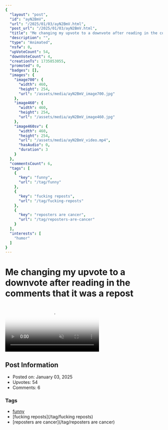 ```yaml
---
{
  "layout": "post",
  "id": "ayN2BmV",
  "url": "/2025/01/03/ayN2BmV.html",
  "post_url": "/2025/01/03/ayN2BmV.html",
  "title": "Me changing my upvote to a downvote after reading in the comments that it was a repost",
  "description": "",
  "type": "Animated",
  "nsfw": 0,
  "upVoteCount": 54,
  "downVoteCount": 4,
  "creationTs": 1735853055,
  "promoted": 0,
  "badges": [],
  "images": {
    "image700": {
      "width": 460,
      "height": 254,
      "url": "/assets/media/ayN2BmV_image700.jpg"
    },
    "image460": {
      "width": 460,
      "height": 254,
      "url": "/assets/media/ayN2BmV_image460.jpg"
    },
    "image460sv": {
      "width": 460,
      "height": 254,
      "url": "/assets/media/ayN2BmV_video.mp4",
      "hasAudio": 0,
      "duration": 3
    }
  },
  "commentsCount": 6,
  "tags": [
    {
      "key": "funny",
      "url": "/tag/funny"
    },
    {
      "key": "fucking reposts",
      "url": "/tag/fucking-reposts"
    },
    {
      "key": "reposters are cancer",
      "url": "/tag/reposters-are-cancer"
    }
  ],
  "interests": [
    "humor"
  ]
}
---
```


# Me changing my upvote to a downvote after reading in the comments that it was a repost

<video controls playsinline loop muted poster="/assets/media/ayN2BmV_image460.jpg">
  <source src="/assets/media/ayN2BmV_video.mp4" type="video/mp4">
  Your browser does not support the video tag.
</video>

## Post Information

- Posted on: January 03, 2025
- Upvotes: 54
- Comments: 6

### Tags

- [funny](/tag/funny)
- [fucking reposts](/tag/fucking reposts)
- [reposters are cancer](/tag/reposters are cancer)
